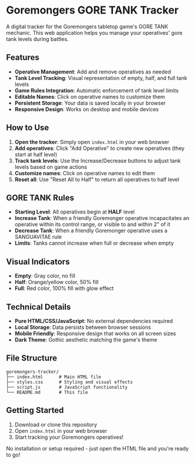 # Goremongers GORE TANK Tracker

A digital tracker for the Goremongers tabletop game's GORE TANK mechanic. This web application helps you manage your operatives' gore tank levels during battles.

## Features

- **Operative Management**: Add and remove operatives as needed
- **Tank Level Tracking**: Visual representation of empty, half, and full tank levels
- **Game Rules Integration**: Automatic enforcement of tank level limits
- **Editable Names**: Click on operative names to customize them
- **Persistent Storage**: Your data is saved locally in your browser
- **Responsive Design**: Works on desktop and mobile devices

## How to Use

1. **Open the tracker**: Simply open `index.html` in your web browser
2. **Add operatives**: Click "Add Operative" to create new operatives (they start at half level)
3. **Track tank levels**: Use the Increase/Decrease buttons to adjust tank levels based on game actions
4. **Customize names**: Click on operative names to edit them
5. **Reset all**: Use "Reset All to Half" to return all operatives to half level

## GORE TANK Rules

- **Starting Level**: All operatives begin at **HALF** level
- **Increase Tank**: When a friendly Goremonger operative incapacitates an operative within its control range, or visible to and within 2" of it
- **Decrease Tank**: When a friendly Goremonger operative uses a SANGUAVITAE rule
- **Limits**: Tanks cannot increase when full or decrease when empty

## Visual Indicators

- **Empty**: Gray color, no fill
- **Half**: Orange/yellow color, 50% fill
- **Full**: Red color, 100% fill with glow effect

## Technical Details

- **Pure HTML/CSS/JavaScript**: No external dependencies required
- **Local Storage**: Data persists between browser sessions
- **Mobile Friendly**: Responsive design that works on all screen sizes
- **Dark Theme**: Gothic aesthetic matching the game's theme

## File Structure

```
goremongers-tracker/
├── index.html      # Main HTML file
├── styles.css      # Styling and visual effects
├── script.js       # JavaScript functionality
└── README.md       # This file
```

## Getting Started

1. Download or clone this repository
2. Open `index.html` in your web browser
3. Start tracking your Goremongers operatives!

No installation or setup required - just open the HTML file and you're ready to go! 